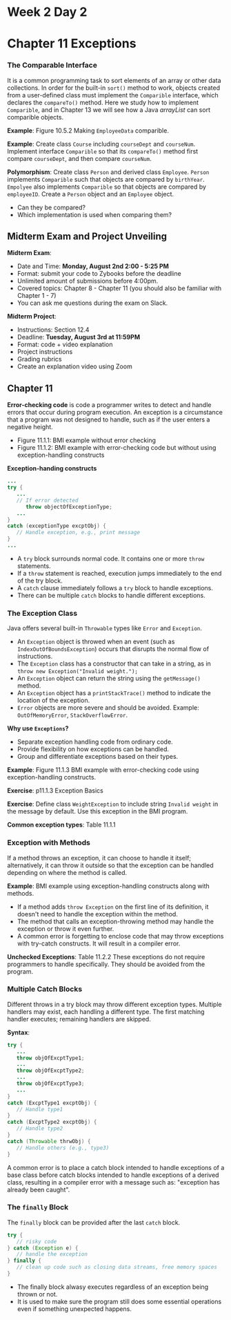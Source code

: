 # Week 2 Day 2
# Chapter 11 Exceptions

### The Comparable Interface
It is a common programming task to sort elements of an array or other data collections. In order for the built-in `sort()` method to work, objects created from a user-defined class must implement the `Comparible` interface, which declares the `compareTo()` method. Here we study how to implement `Comparible`, and in Chapter 13 we will see how a Java *arrayList* can sort comparible objects.

**Example**: Figure 10.5.2 Making `EmployeeData` comparible.

**Example**: Create class `Course` including `courseDept` and `courseNum`. Implement interface `Comparible` so that its `compareTo()` method first compare `courseDept`, and then compare `courseNum`.

**Polymorphism**: Create class `Person` and derived class `Employee`. `Person` implements `Comparible` such that objects are compared by `birthYear`. `Empolyee` also implements `Comparible` so that objects are compared by `employeeID`. Create a `Person` object and an `Employee` object.
- Can they be compared?
- Which implementation is used when comparing them?

## Midterm Exam and Project Unveiling

**Midterm Exam**:
- Date and Time: **Monday, August 2nd 2:00 - 5:25 PM**
- Format: submit your code to Zybooks before the deadline
- Unlimited amount of submissions before 4:00pm.
- Covered topics: Chapter 8 - Chapter 11 (you should also be familiar with Chapter 1 - 7)
- You can ask me questions during the exam on Slack.

**Midterm Project**:
- Instructions: Section 12.4
- Deadline: **Tuesday, August 3rd at 11:59PM**
- Format: code + video explanation
- Project instructions
- Grading rubrics
- Create an explanation video using Zoom


## Chapter 11 
**Error-checking code** is code a programmer writes to detect and handle errors that occur during program execution. An exception is a circumstance that a program was not designed to handle, such as if the user enters a negative height.

- Figure 11.1.1: BMI example without error checking
- Figure 11.1.2: BMI example with error-checking code but without using exception-handling constructs

**Exception-handing constructs**
```java
...
try {
   ...   
   // If error detected
      throw objectOfExceptionType;
   ...
}
catch (exceptionType excptObj) {
   // Handle exception, e.g., print message
}
...
```
- A `try` block surrounds normal code. It contains one or more `throw` statements.
- If a `throw` statement is reached, execution jumps immediately to the end of the try block.
- A `catch` clause immediately follows a `try` block to handle exceptions.
- There can be multiple `catch` blocks to handle different exceptions.

### The Exception Class
Java offers several built-in `Throwable` types like `Error` and `Exception`. 
- An `Exception` object is throwed when an event (such as `IndexOutOfBoundsException`) occurs that disrupts the normal flow of instructions.
- The `Exception` class has a constructor that can take in a string, as in `throw new Exception("Invalid weight.");`
- An `Exception` object can return the string using the `getMessage()` method.
- An `Exception` object has a `printStackTrace()` method to indicate the location of the exception.
- `Error` objects are more severe and should be avoided. Example: `OutOfMemoryError`, `StackOverflowError`.

**Why use `Exceptions`?**
- Separate exception handling code from ordinary code.
- Provide flexibility on how exceptions can be handled.
- Group and differentiate exceptions based on their types.

**Example**: Figure 11.1.3 BMI example with error-checking code using exception-handling constructs.

**Exercise**: p11.1.3 Exception Basics

**Exercise**: Define class `WeightException` to include string `Invalid weight` in the message by default. Use this exception in the BMI program.

**Common exception types**: Table 11.1.1

### Exception with Methods

If a method throws an exception, it can choose to handle it itself; alternatively, it can throw it outside so that the exception can be handled depending on where the method is called.

**Example**: BMI example using exception-handling constructs along with methods.
- If a method adds `throw Exception` on the first line of its definition, it doesn't need to handle the exception within the method.
- The method that calls an exception-throwing method may handle the exception or throw it even further.
- A common error is forgetting to enclose code that may throw exceptions with try-catch constructs. It will result in a compiler error.

**Unchecked Exceptions**: Table 11.2.2 These exceptions do not require programmers to handle specifically. They should be avoided from the program.

### Multiple Catch Blocks

Different throws in a try block may throw different exception types. Multiple handlers may exist, each handling a different type. The first matching handler executes; remaining handlers are skipped.

**Syntax**:
```java
try {
   ...
   throw objOfExcptType1;
   ...
   throw objOfExcptType2;
   ...
   throw objOfExcptType3;
   ...
}
catch (ExcptType1 excptObj) {
   // Handle type1
}
catch (ExcptType2 excptObj) {
   // Handle type2
}
catch (Throwable thrwObj) {
   // Handle others (e.g., type3)
}
```

A common error is to place a catch block intended to handle exceptions of a base class before catch blocks intended to handle exceptions of a derived class, resulting in a compiler error with a message such as: "exception has already been caught".

### The `finally` Block

The `finally` block can be provided after the last `catch` block.
```java
try {
   // risky code
} catch (Exception e) {
   // handle the exception
} finally {
   // clean up code such as closing data streams, free memory spaces
}
```
- The finally block alwasy executes regardless of an exception being thrown or not.
- It is used to make sure the program still does some essential operations even if something unexpected happens.
